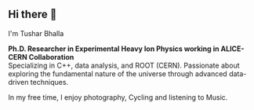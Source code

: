 ## Hi there 👋

I'm Tushar Bhalla

**Ph.D. Researcher in Experimental Heavy Ion Physics working in ALICE-CERN Collaboration**  
Specializing in C++, data analysis, and ROOT (CERN).
Passionate about exploring the fundamental nature of the universe through advanced data-driven techniques.

In my free time, I enjoy photography, Cycling and listening to Music.


<!--
**zeptotera/zeptotera** is a ✨ _special_ ✨ repository because its `README.md` (this file) appears on your GitHub profile.

Here are some ideas to get you started:

- 🔭 I’m currently working on ...
- 🌱 I’m currently learning ...
- 👯 I’m looking to collaborate on ...
- 🤔 I’m looking for help with ...
- 💬 Ask me about ...
- 📫 How to reach me: ...
- 😄 Pronouns: ...
- ⚡ Fun fact: ...
-->
